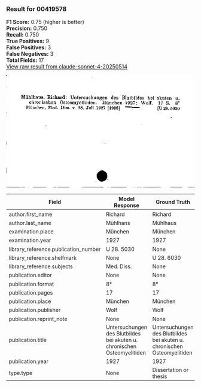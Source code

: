 ### Result for 00419578
**F1 Score:** 0.75 (higher is better)<br>**Precision:** 0.750<br>**Recall:** 0.750<br>**True Positives:** 9<br>**False Positives:** 3<br>**False Negatives:** 3<br>**Total Fields:** 17<br>[View raw result from claude-sonnet-4-20250514](https://github.com/RISE-UNIBAS/humanities_data_benchmark/blob/main/results/2025-09-02/T0148/request_T0148_00419578.json)

<img src="https://github.com/RISE-UNIBAS/humanities_data_benchmark/blob/main/benchmarks/zettelkatalog/images/00419578.jpg?raw=true" alt="00419578" width="600px">

| Field | Model Response | Ground Truth | Fuzzy Score | Match |
|-------|----------------|--------------|-------------|-------|
| author.first_name | Richard | Richard | 1.000 | ✅ |
| author.last_name | Mühlhans | Mühlhaus | 0.875 | ❌ |
| examination.place | München | München | 1.000 | ✅ |
| examination.year | 1927 | 1927 | 1.000 | ✅ |
| library_reference.publication_number | U 28. 5030 | None | 0.000 | ❌ |
| library_reference.shelfmark | None | U 28. 6030 | 0.000 | ❌ |
| library_reference.subjects | Med. Diss. | None | 0.000 | ❌ |
| publication.editor | None | None | 1.000 | ✅ |
| publication.format | 8° | 8° | 1.000 | ✅ |
| publication.pages | 17 | 17 | 1.000 | ✅ |
| publication.place | München | München | 1.000 | ✅ |
| publication.publisher | Wolf | Wolf | 1.000 | ✅ |
| publication.reprint_note | None | None | 1.000 | ✅ |
| publication.title | Untersuchungen des Blutbildes bei akuten u. chronischen Osteomyelitiden | Untersuchungen des Blutbildes bei akuten u. chronischen Osteomyelitiden | 1.000 | ✅ |
| publication.year | 1927 | 1927 | 1.000 | ✅ |
| type.type | None | Dissertation or thesis | 0.000 | ❌ |
